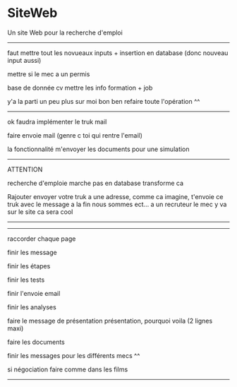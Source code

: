 # SiteWeb

Un site Web pour la recherche d'emploi

--------------------------------------------------

faut mettre tout les novueaux inputs + insertion en database (donc nouveau input aussi)

mettre si le mec a un permis

base de donnée cv mettre les info formation + job

y'a la parti un peu plus sur moi bon ben refaire toute l'opération ^^

-----------------------------------------------------


ok faudra implémenter le truk mail

faire envoie mail (genre c toi qui rentre l'email)

la fonctionnalité m'envoyer les documents pour une simulation


--------------------------------------------------

ATTENTION 

recherche d'emploie marche pas en database transforme ca

Rajouter envoyer votre truk a une adresse, comme ca imagine, t'envoie ce truk avec le message a la fin nous sommes ect...
a un recruteur le mec y va sur le site ca sera cool

-------------------------------------------------



-------------------------------------------------------------------------------------------------------------------------------

raccorder chaque page

finir les message

finir les étapes

finir les tests

finir l'envoie email

finir les analyses

faire le message de présentation présentation, pourquoi voila (2 lignes maxi)

faire les documents

finir les messages pour les différents mecs ^^

si négociation faire comme dans les films

-------------------------------------------------------------------------------------------------------------------------------




